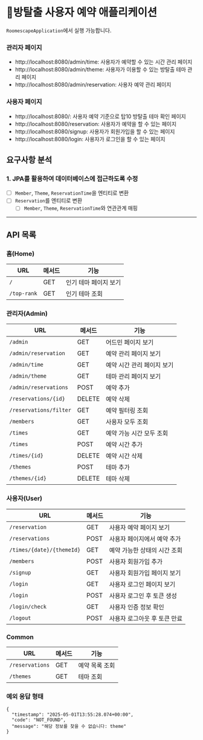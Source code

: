# 🚪방탈출 사용자 예약 애플리케이션

`RoomescapeApplication`에서 실행 가능합니다.

### 관리자 페이지

* http://localhost:8080/admin/time: 사용자가 예약할 수 있는 시간 관리 페이지
* http://localhost:8080/admin/theme: 사용자가 이용할 수 있는 방탈출 테마 관리 페이지
* http://localhost:8080/admin/reservation: 사용자 예약 관리 페이지

### 사용자 페이지

* http://localhost:8080/: 사용자 예약 기준으로 탑10 방탈출 테마 확인 페이지
* http://localhost:8080/reservation: 사용자가 예약을 할 수 있는 페이지
* http://localhost:8080/signup: 사용자가 회원가입을 할 수 있는 페이지
* http://localhost:8080/login: 사용자가 로그인을 할 수 있는 페이지

## 요구사항 분석

### 1. JPA를 활용하여 데이터베이스에 접근하도록 수정

- [ ] `Member`, `Theme`, `ReservationTime`을 엔티티로 변환
- [ ] `Reservation`를 엔티티로 변환
  - [ ] `Member`, `Theme`, `ReservationTime`와 연관관계 매핑

---

## API 목록

### 홈(Home)

| URL         | 메서드 | 기능           |
|-------------|-----|--------------|
| `/`         | GET | 인기 테마 페이지 보기 |
| `/top-rank` | GET | 인기 테마 조회     |

### 관리자(Admin)

| URL                    | 메서드    | 기능              |
|------------------------|--------|-----------------|
| `/admin`               | GET    | 어드민 페이지 보기      |
| `/admin/reservation`   | GET    | 예약 관리 페이지 보기    |
| `/admin/time`          | GET    | 예약 시간 관리 페이지 보기 |
| `/admin/theme`         | GET    | 테마 관리 페이지 보기    |
| `/admin/reservations`  | POST   | 예약 추가           |
| `/reservations/{id}`   | DELETE | 예약 삭제           |
| `/reservations/filter` | GET    | 예약 필터링 조회       |
| `/members`             | GET    | 사용자 모두 조회       |
| `/times`               | GET    | 예약 가능 시간 모두 조회  |
| `/times`               | POST   | 예약 시간 추가        |
| `/times/{id}`          | DELETE | 예약 시간 삭제        |
| `/themes`              | POST   | 테마 추가           |
| `/themes/{id}`         | DELETE | 테마 삭제           |

### 사용자(User)

| URL                       | 메서드  | 기능               |
|---------------------------|------|------------------|
| `/reservation`            | GET  | 사용자 예약 페이지 보기    |
| `/reservations`           | POST | 사용자 페이지에서 예약 추가  |
| `/times/{date}/{themeId}` | GET  | 예약 가능한 상태의 시간 조회 |
| `/members`                | POST | 사용자 회원가입 추가      |
| `/signup`                 | GET  | 사용자 회원가입 페이지 보기  |
| `/login`                  | GET  | 사용자 로그인 페이지 보기   |
| `/login`                  | POST | 사용자 로그인 후 토큰 생성  |
| `/login/check`            | GET  | 사용자 인증 정보 확인     |
| `/logout`                 | POST | 사용자 로그아웃 후 토큰 만료 |

### Common

| URL             | 메서드 | 기능       |
|-----------------|-----|----------|
| `/reservations` | GET | 예약 목록 조회 |
| `/themes`       | GET | 테마 조회    |

### 예외 응답 형태

```
{
  "timestamp": "2025-05-01T13:55:28.074+00:00",
  "code": "NOT_FOUND",
  "message": "해당 정보를 찾을 수 없습니다: theme"
}
```
